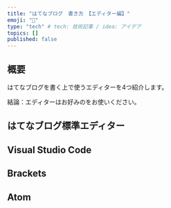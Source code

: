 ```yaml
---
title: "はてなブログ　書き方　【エディター編】"
emoji: "📑"
type: "tech" # tech: 技術記事 / idea: アイデア
topics: []
published: false
---
```


## 概要
はてなブログを書く上で使うエディターを4つ紹介します。  

結論：エディターはお好みのをお使いください。

## はてなブログ標準エディター

## Visual Studio Code

## Brackets

## Atom